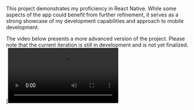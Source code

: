 This project demonstrates my proficiency in React Native. While some aspects of the app could benefit from further refinement, it serves as a strong showcase of my development capabilities and approach to mobile development.

The video below presents a more advanced version of the project. Please note that the current iteration is still in development and is not yet finalized.
[![Demo Video](https://github.com/SlipperyyIce/Spelling-Demo-React-Native/blob/main/Game_Sample.mp4)
